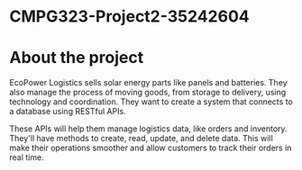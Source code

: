# CMPG323-Project2-35242604
# About the project

EcoPower Logistics sells solar energy parts like panels and batteries. They also manage the process of moving goods, from storage to delivery, using technology and coordination. They want to create a system that connects to a database using RESTful APIs.

These APIs will help them manage logistics data, like orders and inventory. They'll have methods to create, read, update, and delete data. This will make their operations smoother and allow customers to track their orders in real time.

